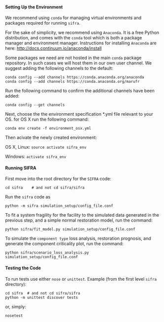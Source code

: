 #### Setting Up the Environment

We recommend using `conda` for managing virtual environments and packages required for running `sifra`.

For the sake of simplicity, we recommend using `Anaconda`. It is a free Python distribution,
and comes with the `conda` tool which is both a package manager and environment manager.
Instructions for installing `Anaconda` are here: http://docs.continuum.io/anaconda/install

Some packages we need are not hosted in the main `conda` package repository. In such cases we will host them in our own user channel. We suggest adding the following channels to the default:

    conda config --add channels https://conda.anaconda.org/anaconda
    conda config --add channels https://conda.anaconda.org/marufr

Run the following command to confirm the additional channels have been added:

    conda config --get channels

Next, choose the the environment specification *.yml file relevant to your OS. for OS X run the following command:

    conda env create -f environment_osx.yml

Then acivate the newly created environment:

OS X, Linux:    `source activate sifra_env`

Windows:        `activate sifra_env`


#### Running SIFRA

First move into the root directory for the `SIFRA` code:
    
    cd sifra    # and not cd sifra/sifra

Run the `sifra` code as
    
    python -m sifra simulation_setup/config_file.conf

To fit a system fragility for the facility to the simulated data generated in the previous step, and a simple normal restoration model, run the command:

    python sifra/fit_model.py simulation_setup/config_file.conf

To simulate the `component type` loss analysis, restoration prognosis, and generate the component criticality plot, run the command:

    python sifra/scenario_loss_analysis.py simulation_setup/config_file.conf


#### Testing the Code
To run tests use either `nose` or `unittest`.
Example (from the first level `sifra` directory):
    
    cd sifra  # and not cd sifra/sifra
    python -m unittest discover tests

or, simply:

    nosetest
